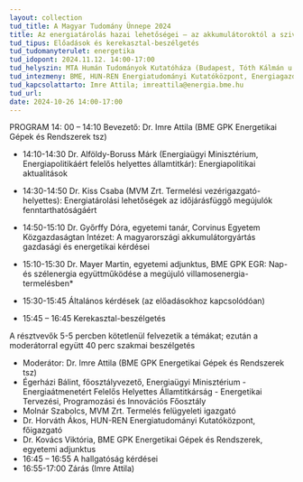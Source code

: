 ```yaml
---
layout: collection
tud_title: A Magyar Tudomány Ünnepe 2024
title: Az energiatárolás hazai lehetőségei – az akkumulátoroktól a szivattyús tárolókig
tud_tipus: Előadások és kerekasztal-beszélgetés
tud_tudomanyterulet: energetika 
tud_idopont: 2024.11.12. 14:00-17:00
tud_helyszin: MTA Humán Tudományok Kutatóháza (Budapest, Tóth Kálmán u. 4, 1097)
tud_intezmeny: BME, HUN-REN Energiatudományi Kutatóközpont, Energiagazdálkodási Tudományos Egyesület
tud_kapcsolattarto: Imre Attila; imreattila@energia.bme.hu
tud_url: 
date: 2024-10-26 14:00-17:00
---
```

PROGRAM
14: 00 – 14:10 Bevezető: Dr. Imre Attila (BME GPK Energetikai Gépek és Rendszerek tsz)

- 14:10-14:30
Dr. Alföldy-Boruss Márk (Energiaügyi Minisztérium, Energiapolitikáért felelős helyettes államtitkár):  Energiapolitikai aktualitások

- 14:30-14:50
Dr. Kiss Csaba (MVM Zrt. Termelési vezérigazgató-helyettes): Energiatárolási lehetőségek az időjárásfüggő megújulók fenntarthatóságáért

- 14:50-15:10
Dr. Győrffy Dóra, egyetemi tanár, Corvinus Egyetem Közgazdaságtan Intézet: A magyarországi akkumulátorgyártás gazdasági és energetikai kérdései

- 15:10-15:30
Dr. Mayer Martin, egyetemi adjunktus, BME GPK EGR: Nap- és szélenergia együttműködése a megújuló villamosenergia-termelésben*

- 15:30-15:45 Általános kérdések (az előadásokhoz kapcsolódóan) 

- 15:45 – 16:45 Kerekasztal-beszélgetés

A résztvevők 5-5 percben kötetlenül felvezetik a témákat; ezután a moderátorral együtt 40 perc szakmai beszélgetés

- Moderátor: Dr. Imre Attila (BME GPK Energetikai Gépek és Rendszerek tsz)
- Égerházi Bálint, főosztályvezető, Energiaügyi Minisztérium - Energiaátmenetért Felelős Helyettes Államtitkárság - Energetikai Tervezési, Programozási és Innovációs Főosztály 
- Molnár Szabolcs, MVM Zrt. Termelés felügyeleti igazgató 
- Dr. Horváth Ákos, HUN-REN Energiatudományi Kutatóközpont, főigazgató 
- Dr. Kovács Viktória, BME GPK Energetikai Gépek és Rendszerek, egyetemi adjunktus 
- 16:45 – 16:55 A hallgatóság kérdései
- 16:55-17:00 Zárás (Imre Attila)
